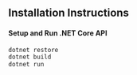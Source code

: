 ## Installation Instructions

#### Setup and Run .NET Core API
```bash
dotnet restore
dotnet build
dotnet run
```

